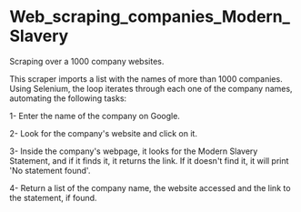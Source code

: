 # Web_scraping_companies_Modern_Slavery
Scraping over a 1000 company websites.

This scraper imports a list with the names of more than 1000 companies. Using Selenium, the loop iterates through each one of the company names, automating the following tasks: 

1- Enter the name of the company on Google.

2- Look for the company's website and click on it. 

3- Inside the company's webpage, it looks for the Modern Slavery Statement, and if it finds it, it returns the link. If it doesn't find it, it will print 'No statement found'. 

4- Return a list of the company name, the website accessed and the link to the statement, if found. 
